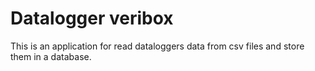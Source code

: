 # Datalogger veribox
This is an application for read dataloggers data from csv files and store them in a database.
